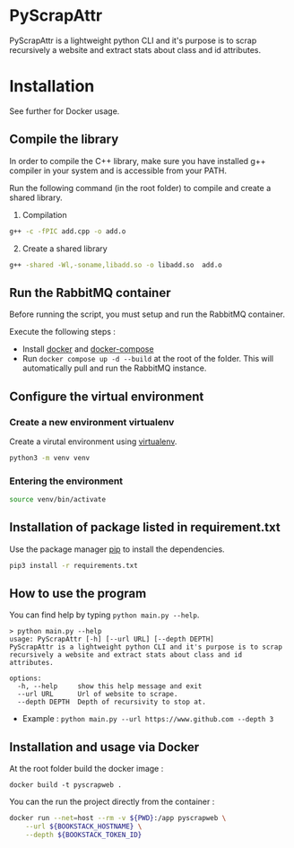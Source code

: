 # PyScrapAttr

PyScrapAttr is a lightweight python CLI and it's purpose is to scrap recursively a website and extract stats about class and id attributes.

# Installation

See further for Docker usage.
## Compile the library
In order to compile the C++ library, make sure you have installed g++ compiler in your system and is accessible from your PATH.

Run the following command (in the root folder) to compile and create a shared library.
1. Compilation 
```bash
g++ -c -fPIC add.cpp -o add.o
```
2. Create a shared library
```bash
g++ -shared -Wl,-soname,libadd.so -o libadd.so  add.o
```

## Run the RabbitMQ container
Before running the script, you must setup and run the RabbitMQ container.

Execute the following steps :
- Install [docker](https://docs.docker.com/engine/install/) and [docker-compose](https://docs.docker.com/compose/install/)
- Run `docker compose up -d --build` at the root of the folder. This will automatically pull and run the RabbitMQ instance.

## Configure the virtual environment
### Create a new environment virtualenv

Create a virutal environment using [virtualenv](https://docs.python.org/fr/3/library/venv.html).

```bash
python3 -m venv venv
```

### Entering the environment

```bash
source venv/bin/activate
```

## Installation of package listed in requirement.txt

Use the package manager [pip](https://pip.pypa.io/en/stable/) to install the dependencies.

```bash
pip3 install -r requirements.txt
```

## How to use the program
You can find help by typing `python main.py --help`.
```
> python main.py --help
usage: PyScrapAttr [-h] [--url URL] [--depth DEPTH]
PyScrapAttr is a lightweight python CLI and it's purpose is to scrap recursively a website and extract stats about class and id
attributes.

options:
  -h, --help     show this help message and exit
  --url URL      Url of website to scrape.
  --depth DEPTH  Depth of recursivity to stop at.
```

- Example : `python main.py --url https://www.github.com --depth 3`

## Installation and usage via Docker
At the root folder build the docker image :
```
docker build -t pyscrapweb .
```

You can the run the project directly from the container :

```bash
docker run --net=host --rm -v ${PWD}:/app pyscrapweb \
    --url ${BOOKSTACK_HOSTNAME} \
    --depth ${BOOKSTACK_TOKEN_ID}
```
